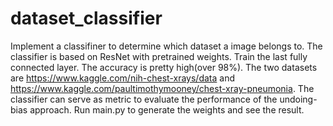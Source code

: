 # dataset_classifier

Implement a classifiner to determine which dataset a image belongs to. The classifier is based on ResNet with pretrained weights. Train the last fully connected layer. The accuracy is pretty high(over 98%). The two datasets are https://www.kaggle.com/nih-chest-xrays/data and https://www.kaggle.com/paultimothymooney/chest-xray-pneumonia. The classifier can serve as metric to evaluate the performance of the undoing-bias approach. Run main.py to generate the weights and see the result.
